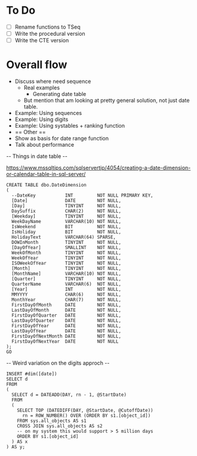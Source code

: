 # To Do

- [ ] Rename functions to TSeq
- [ ] Write the procedural version
- [ ] Write the CTE version

# Overall flow

* Discuss where need sequence
  * Real examples
    * Generating date table
  * But mention that am looking at pretty general solution, not just date table.
* Example: Using sequences
* Example: Using digits
* Example: Using systables + ranking function
* == Other ==
* Show as basis for date range function
* Talk about performance


-- Things in date table --

https://www.mssqltips.com/sqlservertip/4054/creating-a-date-dimension-or-calendar-table-in-sql-server/

```
CREATE TABLE dbo.DateDimension
(
  --DateKey           INT         NOT NULL PRIMARY KEY,
  [Date]              DATE        NOT NULL,
  [Day]               TINYINT     NOT NULL,
  DaySuffix           CHAR(2)     NOT NULL,
  [Weekday]           TINYINT     NOT NULL,
  WeekDayName         VARCHAR(10) NOT NULL,
  IsWeekend           BIT         NOT NULL,
  IsHoliday           BIT         NOT NULL,
  HolidayText         VARCHAR(64) SPARSE,
  DOWInMonth          TINYINT     NOT NULL,
  [DayOfYear]         SMALLINT    NOT NULL,
  WeekOfMonth         TINYINT     NOT NULL,
  WeekOfYear          TINYINT     NOT NULL,
  ISOWeekOfYear       TINYINT     NOT NULL,
  [Month]             TINYINT     NOT NULL,
  [MonthName]         VARCHAR(10) NOT NULL,
  [Quarter]           TINYINT     NOT NULL,
  QuarterName         VARCHAR(6)  NOT NULL,
  [Year]              INT         NOT NULL,
  MMYYYY              CHAR(6)     NOT NULL,
  MonthYear           CHAR(7)     NOT NULL,
  FirstDayOfMonth     DATE        NOT NULL,
  LastDayOfMonth      DATE        NOT NULL,
  FirstDayOfQuarter   DATE        NOT NULL,
  LastDayOfQuarter    DATE        NOT NULL,
  FirstDayOfYear      DATE        NOT NULL,
  LastDayOfYear       DATE        NOT NULL,
  FirstDayOfNextMonth DATE        NOT NULL,
  FirstDayOfNextYear  DATE        NOT NULL
);
GO
```

-- Weird variation on the digits approch --
```
INSERT #dim([date]) 
SELECT d
FROM
(
  SELECT d = DATEADD(DAY, rn - 1, @StartDate)
  FROM 
  (
    SELECT TOP (DATEDIFF(DAY, @StartDate, @CutoffDate)) 
      rn = ROW_NUMBER() OVER (ORDER BY s1.[object_id])
    FROM sys.all_objects AS s1
    CROSS JOIN sys.all_objects AS s2
    -- on my system this would support > 5 million days
    ORDER BY s1.[object_id]
  ) AS x
) AS y;
```
